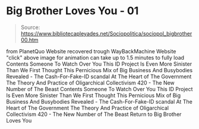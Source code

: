 # Big Brother Loves You - 01

> Source: https://www.bibliotecapleyades.net/Sociopolitica/sociopol_bigbrother00.htm

from PlanetQuo Website
recovered trough WayBackMachine Website
"click" above image for animation
can take up to 1.5 minutes to fully load
Contents Someone To Watch Over You This ID Project Is Even More Sinister Than We First Thought This Pernicious Mix of Big Business And Busybodies Revealed - The Cash-For-Fake-ID scandal At The Heart of The Government The Theory And Practice of Oligarchical Collectivism 420 - The New Number of The Beast
Contents
Someone To Watch Over You
This ID Project Is Even More Sinister Than We First Thought
This Pernicious Mix of Big Business And Busybodies
Revealed - The Cash-For-Fake-ID scandal At The Heart of The Government
The Theory And Practice of Oligarchical Collectivism
420 - The New Number of The Beast
Return to Big Brother Loves You
